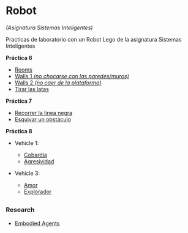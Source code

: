 # Robot
*(Asignatura Sistemas Inteligentes)*

Practicas de laboratorio con un Robot Lego de la asignatura Sistemas Inteligentes 

**Práctica 6**

* [Rooms](https://youtu.be/Rb0OAr2inbQ)
* [Walls 1 *(no chocarse con las paredes/muros)*](https://youtu.be/zzk0m_AuZug)
* [Walls 2 *(no caer de la plataforma)*](https://youtu.be/8Y1WQHl4lfw)
* [Tirar las latas](https://youtu.be/nFP8VsG_Rqg)

**Práctica 7**

* [Recorrer la línea negra](https://youtu.be/bLhXKdP8LN4)
* [Esquivar un obstáculo](https://youtu.be/KInFr1WWSk4)

**Práctica 8**

* Vehicle 1:							
	* [Cobardía](https://youtu.be/yKn-FA9Lo0k)			
	* [Agresividad](https://youtu.be/E7aklLO_LRw)		

	
* Vehicle 3:
	* [Amor](https://youtu.be/Nr7a9y3tLZs)
	* [Explorador](https://youtu.be/K_Arwlk9cnk)


##

 ### Research
 
 * [Embodied Agents](https://drive.google.com/file/d/1epQg0ytqwwRqbPwLxDKdTQ6CHbzJPm6m/view?usp=sharing)
